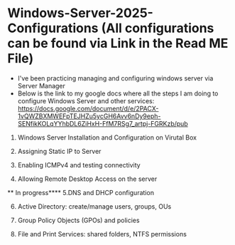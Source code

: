 # Windows-Server-2025-Configurations (All configurations can be found via Link in the Read ME File)
- I've been practicing managing and configuring windows server via Server Manager 
- Below is the link to my google docs where all the steps I am doing to configure Windows Server and other services:
https://docs.google.com/document/d/e/2PACX-1vQWZBXMWEFpTEJHZu5ycGH6Avv6nDy9eph-SENfikKOLqYYhbDL6ZiHxH-FfM7RSg7_artpj-FGRKzb/pub


1. Windows Server Installation and Configuration on Virutal Box

2. Assigning Static IP to Server

3. Enabling ICMPv4 and testing connectivity

4. Allowing Remote Desktop Access on the server

** In progress**** 
5.DNS and DHCP configuration

6. Active Directory: create/manage users, groups, OUs

7. Group Policy Objects (GPOs) and policies

8. File and Print Services: shared folders, NTFS permissions




